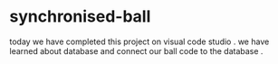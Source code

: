 # synchronised-ball
today we have completed this project on visual code studio . we have learned about database and connect our ball code to the database .
